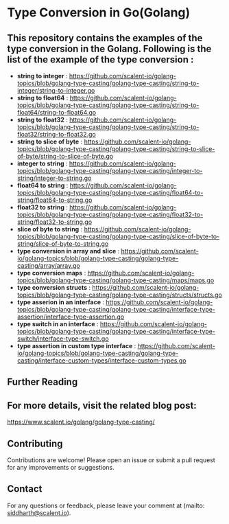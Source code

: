 # Type Conversion in Go(Golang)

## This repository contains the examples of the type conversion in the Golang. Following is the list of the example of the type conversion :
- **string to integer** : https://github.com/scalent-io/golang-topics/blob/golang-type-casting/golang-type-casting/string-to-integer/string-to-integer.go
- **string to float64** : https://github.com/scalent-io/golang-topics/blob/golang-type-casting/golang-type-casting/string-to-float64/string-to-float64.go
- **string to float32** : https://github.com/scalent-io/golang-topics/blob/golang-type-casting/golang-type-casting/string-to-float32/string-to-float32.go
- **string to slice of byte** : https://github.com/scalent-io/golang-topics/blob/golang-type-casting/golang-type-casting/string-to-slice-of-byte/string-to-slice-of-byte.go
- **integer to string** : https://github.com/scalent-io/golang-topics/blob/golang-type-casting/golang-type-casting/integer-to-string/integer-to-string.go
- **float64 to string** : https://github.com/scalent-io/golang-topics/blob/golang-type-casting/golang-type-casting/float64-to-string/float64-to-string.go
- **float32 to string** : https://github.com/scalent-io/golang-topics/blob/golang-type-casting/golang-type-casting/float32-to-string/float32-to-string.go
- **slice of byte to string** : https://github.com/scalent-io/golang-topics/blob/golang-type-casting/golang-type-casting/slice-of-byte-to-string/slice-of-byte-to-string.go
- **type conversion in array and slice** : https://github.com/scalent-io/golang-topics/blob/golang-type-casting/golang-type-casting/array/array.go
- **type conversion maps** : https://github.com/scalent-io/golang-topics/blob/golang-type-casting/golang-type-casting/maps/maps.go
- **type conversion structs** : https://github.com/scalent-io/golang-topics/blob/golang-type-casting/golang-type-casting/structs/structs.go
- **type asserion in an interface** : https://github.com/scalent-io/golang-topics/blob/golang-type-casting/golang-type-casting/interface-type-assertion/interface-type-assertion.go
- **type switch in an interface** : https://github.com/scalent-io/golang-topics/blob/golang-type-casting/golang-type-casting/interface-type-switch/interface-type-switch.go
- **type assertion in custom type interface** : https://github.com/scalent-io/golang-topics/blob/golang-type-casting/golang-type-casting/interface-custom-types/interface-custom-types.go

## Further Reading

## For more details, visit the related blog post:
https://www.scalent.io/golang/golang-type-casting/ 

## Contributing
Contributions are welcome! Please open an issue or submit a pull request for any improvements or suggestions.

## Contact
For any questions or feedback, please leave your comment at (mailto: siddharth@scalent.io).

